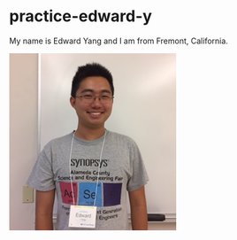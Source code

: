 # practice-edward-y
My name is Edward Yang and I am from Fremont, California. 

![me](edward-y.jpg)
